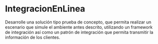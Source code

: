 # IntegracionEnLinea
Desarrolle una solución tipo prueba de concepto, que permita realizar un escenario que simule el ambiente antes descrito, utilizando un framework de integración así como un patrón de integración que permita transmitir la información de los clientes.
